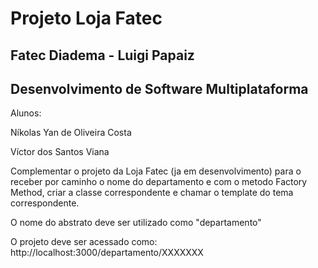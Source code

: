 <h1>Projeto Loja Fatec </h1> 
<h2>Fatec Diadema - Luigi Papaiz</h2>
<h2>Desenvolvimento de Software Multiplataforma</h2>
<p>Alunos:</p>
<p>Níkolas Yan de Oliveira Costa</p>
<p>Víctor dos Santos Viana</p>
<p>Complementar o projeto da Loja Fatec (ja em desenvolvimento) para o receber por caminho
o nome do departamento e com o metodo Factory Method, criar a classe correspondente e
chamar o template do tema correspondente.</p>

<p>O nome do abstrato deve ser utilizado como "departamento"</p>

<p>O projeto deve ser acessado como: http://localhost:3000/departamento/XXXXXXX</p>
